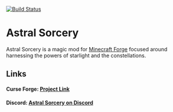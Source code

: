 [![Build Status](http://176.9.2.48:8080/job/AstralSorcery/job/master/badge/icon)](http://176.9.2.48:8080/job/AstralSorcery/job/master/)

# Astral Sorcery

Astral Sorcery is a magic mod for [Minecraft Forge](https://files.minecraftforge.net) 
focused around harnessing the powers of starlight and the constellations.

## Links

#### Curse Forge: [Project Link](https://minecraft.curseforge.com/projects/astral-sorcery)
#### Discord: [Astral Sorcery on Discord](https://discord.gg/q37VRcT)
